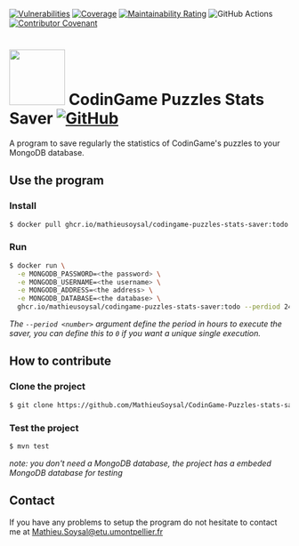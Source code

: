 [![Vulnerabilities](https://sonarcloud.io/api/project_badges/measure?project=MathieuSoysal_CodinGame-Puzzles-stats-saver&metric=vulnerabilities)](https://sonarcloud.io/summary/new_code?id=MathieuSoysal_CodinGame-Puzzles-stats-saver)
[![Coverage](https://sonarcloud.io/api/project_badges/measure?project=MathieuSoysal_CodinGame-Puzzles-stats-saver&metric=coverage)](https://sonarcloud.io/summary/new_code?id=MathieuSoysal_CodinGame-Puzzles-stats-saver)
[![Maintainability Rating](https://sonarcloud.io/api/project_badges/measure?project=MathieuSoysal_CodinGame-Puzzles-stats-library&metric=sqale_rating)](https://sonarcloud.io/summary/new_code?id=MathieuSoysal_CodinGame-Puzzles-stats-saver)
![GitHub Actions](https://github.com/MathieuSoysal/CodinGame-Puzzles-stats-saver/workflows/Java%20CI%20with%20Maven/badge.svg)
[![Contributor Covenant](https://img.shields.io/badge/Contributor%20Covenant-2.1-4baaaa.svg)](CODE_OF_CONDUCT.md) 

# <img src="https://cdn.iconscout.com/icon/free/png-512/java-43-569305.png" width="100"> CodinGame Puzzles Stats Saver [![GitHub](https://img.shields.io/badge/license-Apache%202.0%20License-green)](LICENSE)

A program to save regularly the statistics of CodinGame's puzzles to your MongoDB database.

## Use the program

### Install

```bash
$ docker pull ghcr.io/mathieusoysal/codingame-puzzles-stats-saver:todo
```
### Run

```bash
$ docker run \
  -e MONGODB_PASSWORD=<the password> \
  -e MONGODB_USERNAME=<the username> \
  -e MONGODB_ADDRESS=<the address> \
  -e MONGODB_DATABASE=<the database> \
  ghcr.io/mathieusoysal/codingame-puzzles-stats-saver:todo --perdiod 24
```

*The `--period <number>` argument define the period in hours to execute the saver, you can define this to `0` if you want a unique single execution.*

## How to contribute

### Clone the project

```bash
$ git clone https://github.com/MathieuSoysal/CodinGame-Puzzles-stats-saver.git
```

### Test the project

```bash
$ mvn test
```
*note: you don't need a MongoDB database, the project has a embeded MongoDB database for testing*

## Contact

If you have any problems to setup the program do not hesitate to contact me at Mathieu.Soysal@etu.umontpellier.fr
